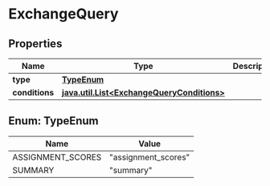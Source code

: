 
# ExchangeQuery

## Properties
Name | Type | Description | Notes
------------ | ------------- | ------------- | -------------
**type** | [**TypeEnum**](#TypeEnum) |  |  [optional]
**conditions** | [**java.util.List&lt;ExchangeQueryConditions&gt;**](ExchangeQueryConditions.md) |  |  [optional]


<a name="TypeEnum"></a>
## Enum: TypeEnum
Name | Value
---- | -----
ASSIGNMENT_SCORES | &quot;assignment_scores&quot;
SUMMARY | &quot;summary&quot;



